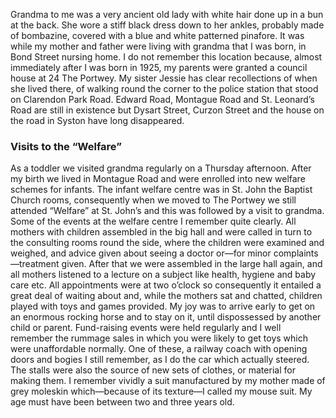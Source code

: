 Grandma to me was a very ancient old lady with white hair done up in a bun at the back. She wore a stiff black dress down to her ankles, probably made of bombazine, covered with a blue and white patterned pinafore. It was while my mother and father were living with grandma that I was born, in Bond Street nursing home. I do not remember this location because, almost immediately after I was born in 1925, my parents were granted a council house at 24 The Portwey. My sister Jessie has clear recollections of when she lived there, of walking round the corner to the police station that stood on Clarendon Park Road. Edward Road, Montague Road and St. Leonard’s Road are still in existence but Dysart Street, Curzon Street and the house on the road in Syston have long disappeared.

### Visits to the “Welfare”

As a toddler we visited grandma regularly on a Thursday afternoon. After my birth we lived in Montague Road and were enrolled into new welfare schemes for infants. The infant welfare centre was in St. John the Baptist Church rooms, consequently when we moved to The Portwey we still attended “Welfare” at St. John’s and this was followed by a visit to grandma. Some of the events at the welfare centre I remember quite clearly. All mothers with children assembled in the big hall and were called in turn to the consulting rooms round the side, where the children were examined and weighed, and advice given about seeing a doctor or—for minor complaints—treatment given. After that we were assembled in the large hall again, and all mothers listened to a lecture on a subject like health, hygiene and baby care etc. All appointments were at two o’clock so consequently it entailed a great deal of waiting about and, while the mothers sat and chatted, children played with toys and games provided. My joy was to arrive early to get on an enormous rocking horse and to stay on it, until dispossessed by another child or parent. Fund-raising events were held regularly and I well remember the rummage sales in which you were likely to get toys which were unaffordable normally. One of these, a railway coach with opening doors and bogies I still remember, as I do the car which actually steered. The stalls were also the source of new sets of clothes, or material for making them. I remember vividly a suit manufactured by my mother made of grey moleskin which—because of its texture—I called my mouse suit. My age must have been between two and three years old.

